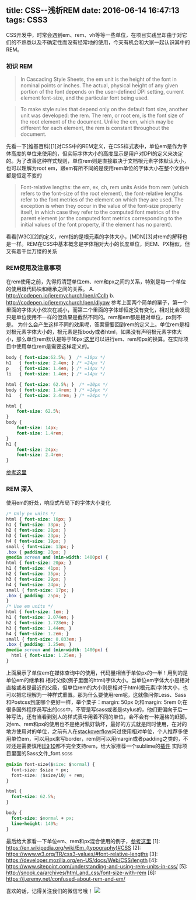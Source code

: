title: CSS--浅析REM
date: 2016-06-14 16:47:13
tags: CSS3
---

CSS开发中，时常会遇到em、rem、vh等等一些单位，在项目实践里却由于对它们的不熟悉以及不确定性而没有经常地的使用，今天有机会和大家一起认识其中的REM。

### 初识 REM
> In Cascading Style Sheets, the em unit is the height of the font in nominal points or inches. The actual, physical height of any given portion of the font depends on the user-defined DPI setting, current element font-size, and the particular font being used.

> To make style rules that depend only on the default font size, another unit was developed: the rem. The rem, or root em, is the font size of the root element of the document. Unlike the em, which may be different for each element, the rem is constant throughout the document.

先看一下[维基百科][1]对CSS中的REM定义，在CSS样式表中，单位em是作为字体高度的单位来使用的，但实际字体大小的高度显示是用户对DPI的定义来决定的。为了改善这种样式规则，单位rem则是直接取决于文档根元素字体默认大小，也可以理解为root em，跟em有所不同的是使用rem单位的字体大小在整个文档中都是恒定不变的

> Font-relative lengths: the em, ex, ch, rem units
Aside from rem (which refers to the font-size of the root element), the font-relative lengths refer to the font metrics of the element on which they are used. The exception is when they occur in the value of the font-size property itself, in which case they refer to the computed font metrics of the parent element (or the computed font metrics corresponding to the initial values of the font property, if the element has no parent).

看看[W3C][2]的定义，rem指的是根元素的字体大小，[MDN][3]对rem的解释也是一样。REM在CSS中基本概念是字体相对大小的长度单位，同EM、PX相似，但又有着千丝万缕的关系

### REM使用及注意事项
在rem使用之前，先得捋清楚单位em、rem和px之间的关系，特别是每一个单位的使用跟代码块和继承之间的关系。
A. http://codepen.io/jeremychurch/pen/rCcIh
b. http://codepen.io/jeremychurch/pen/dlyqw
参考上面两个简单的栗子，第一个里面的字体大小依次在减小，而第二个里面的字体却恒定没有变化，相对比会发现只是单位使用不一样的但效果是截然不同的。rem和em都是相对单位，px则不是。
为什么会产生这样不同的效果呢，答案需要回到rem的定义上。单位rem是相对根元素字体大小的，根元素是指body或者html，如果没有声明根元素字体大小，那么单位rem默认是等于16px;[这里][7]可以进行em、rem和px的换算。在实际项目中使用单位rem是需要这样定义的。
```css
body { font-size:62.5%; }  /* =10px */
h1   { font-size: 2.4em; } /* =24px */
p    { font-size: 1.4em; } /* =14px */
li   { font-size: 1.4em; } /* =14px */
```
```css
html { font-size: 62.5%; }  /* =10px */
body { font-size: 1.4rem; } /* =14px */
h1   { font-size: 2.4rem; } /* =24px */
```
```css
html {
    font-size: 62.5%;
}
body {
    font-size: 14px;
    font-size: 1.4rem;
}
h1 {
    font-size: 24px;
    font-size: 2.4rem;
}
```
[参考这里][13]
### REM 深入

使用em的好处，响应式布局下的字体大小变化
```css
/* Only px units */
html { font-size: 16px; }
h1 { font-size: 33px; }
h2 { font-size: 28px; }
h3 { font-size: 23px; }
h4 { font-size: 19px; }
small { font-size: 13px; }
.box { padding: 20px; }
@media screen and (min-width: 1400px) {
html { font-size: 20px; }
h1 { font-size: 41px; }
h2 { font-size: 35px; }
h3 { font-size: 29px; }
h4 { font-size: 24px; }
small { font-size: 17px; }
.box { padding: 25px; }
}
/* Use em units */
html { font-size: 1em; }
h1 { font-size: 2.074em; }
h2 { font-size: 1.728em; }
h3 { font-size: 1.44em; }
h4 { font-size: 1.2em; }
small { font-size: 0.833em; }
.box { padding: 1.25em; }
@media screen and (min-width: 1400px) {
  html { font-size: 1.25em; }
}
```

上面展示了单位em在媒体查询中的使用，代码量相当于单位px的一半！用到的是单位em的继承和
相对父级(例子里面的html)字体大小。当单位em字体大小是相对直接或者是最近的父级，但单位rem的大小则是相对于html(根元素)字体大小，也可以把它理解为一种样式重置。那为什么要使用rem呢，这就像问你Less、Sass和Postcss到底哪个更好一样，举个栗子：margin: 50px 0;和margin: 5rem 0;在很多国外程序员写出的css中，不管是写sass或者是stylus的，他们更偏向于后一种写法，还有当看到别人的样式表中用着不同的单位，会不会有一种逼格的赶脚。
对em、rem和px的使用也不是绝对孰好孰坏，最好的方式就是同时使用，在对的地方使用对的单位，之前有人在[stackoverflow][11]问过使用相对单位，个人推荐多使用单位em，可以用px来写border，rem则可以用margin或者padding之类的，不过还是需要慎用[IE9,10][8]都不完全支持rem，给大家推荐一个sublime的[插件][15]
实际项目里面的Sass文件_font.scss
```css
@mixin font-size($size: $normal) {
  font-size: $size + px;
  font-size: ($size/10) + rem;
}

html {
  font-size: 62.5%;
}

body {
  font-size: $normal + px;
  line-height: 140%;
}
```

最后给大家看一下单位em、rem和px混合使用的例子，[参考这里][14]
[1]: https://en.wikipedia.org/wiki/Em_(typography)#CSS
[2]: https://www.w3.org/TR/css3-values/#font-relative-lengths
[3]: https://developer.mozilla.org/en-US/docs/Web/CSS/length
[4]: https://www.sitepoint.com/understanding-and-using-rem-units-in-css/
[5]: http://snook.ca/archives/html_and_css/font-size-with-rem
[6]: https://j.eremy.net/confused-about-rem-and-em/

[7]: http://pxtoem.com/
[8]: http://caniuse.com/#feat=rem
[9]: https://css-tricks.com/theres-more-to-the-css-rem-unit-than-font-sizing/
[10]: http://snook.ca/archives/html_and_css/font-size-with-rem
[11]: http://stackoverflow.com/questions/11799236/should-i-use-px-or-rem-value-units-in-my-css
[12]: http://css3files.com/2012/10/11/relative-is-the-new-absolute-the-rem-unit/
[13]: http://codepen.io/darcyWang/pen/ZOYVLY/
[14]: http://codepen.io/darcyWang/pen/XKJxxY/
[15]: https://github.com/flashlizi/cssrem


喜欢的话，记得关注我们的微信号哦！
![](https://raw.githubusercontent.com/icepy/_posts/master/img/weixin.jpg)
